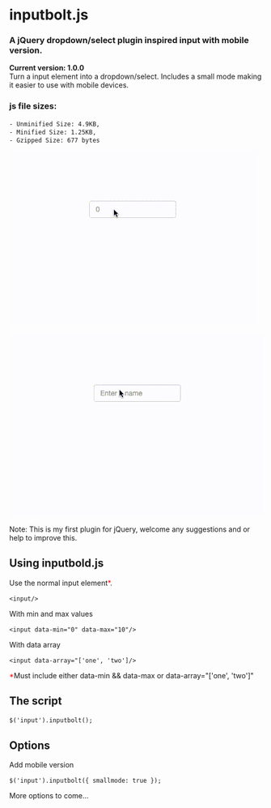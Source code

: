 # inputbolt.js
### A jQuery dropdown/select plugin inspired input with mobile version.
**Current version: 1.0.0**<br/>
Turn a input element into a dropdown/select. Includes a small mode making it easier to use with mobile devices.

### js file sizes:
    - Unminified Size: 4.9KB,
    - Minified Size: 1.25KB,
    - Gzipped Size: 677 bytes

![inputbott.js min-max](https://raw.githubusercontent.com/doug-orchard/inputbolt.js/master/images/inputbolt_minmax.gif)

![inputbott.js array](https://raw.githubusercontent.com/doug-orchard/inputbolt.js/master/images/inputbolt_array.gif)

Note: This is my first plugin for jQuery, welcome any suggestions and or help to improve this.

## Using inputbold.js
Use the normal input element<span style="color:red;">*</span>.
```shell
<input/>
```

With min and max values
```shell
<input data-min="0" data-max="10"/>
```

With data array
```shell
<input data-array="['one', 'two']/>
```
<span style="color:red;">*</span>Must include either data-min && data-max or data-array="['one', 'two']"

## The script
```shell
$('input').inputbolt();
```

## Options

Add mobile version
```shell
$('input').inputbolt({ smallmode: true });
```

More options to come...
